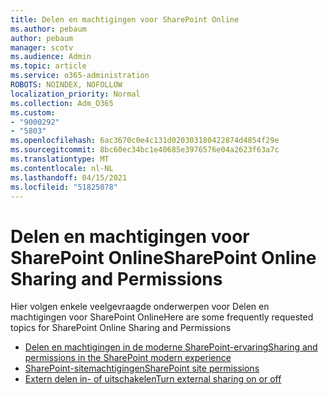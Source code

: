 ```yaml
---
title: Delen en machtigingen voor SharePoint Online
ms.author: pebaum
author: pebaum
manager: scotv
ms.audience: Admin
ms.topic: article
ms.service: o365-administration
ROBOTS: NOINDEX, NOFOLLOW
localization_priority: Normal
ms.collection: Adm_O365
ms.custom:
- "9000292"
- "5803"
ms.openlocfilehash: 6ac3670c0e4c131d020303180422874d4854f29e
ms.sourcegitcommit: 8bc60ec34bc1e40685e3976576e04a2623f63a7c
ms.translationtype: MT
ms.contentlocale: nl-NL
ms.lasthandoff: 04/15/2021
ms.locfileid: "51825078"
---
```

# <a name="sharepoint-online-sharing-and-permissions"></a><span data-ttu-id="9f344-102">Delen en machtigingen voor SharePoint Online</span><span class="sxs-lookup"><span data-stu-id="9f344-102">SharePoint Online Sharing and Permissions</span></span>

<span data-ttu-id="9f344-103">Hier volgen enkele veelgevraagde onderwerpen voor Delen en machtigingen voor SharePoint Online</span><span class="sxs-lookup"><span data-stu-id="9f344-103">Here are some frequently requested topics for SharePoint Online Sharing and Permissions</span></span>

- [<span data-ttu-id="9f344-104">Delen en machtigingen in de moderne SharePoint-ervaring</span><span class="sxs-lookup"><span data-stu-id="9f344-104">Sharing and permissions in the SharePoint modern experience</span></span>](https://docs.microsoft.com/sharepoint/modern-experience-sharing-permissions)
- [<span data-ttu-id="9f344-105">SharePoint-sitemachtigingen</span><span class="sxs-lookup"><span data-stu-id="9f344-105">SharePoint site permissions</span></span>](https://docs.microsoft.com/sharepoint/customize-sharepoint-site-permissions)
- [<span data-ttu-id="9f344-106">Extern delen in- of uitschakelen</span><span class="sxs-lookup"><span data-stu-id="9f344-106">Turn external sharing on or off</span></span>](https://docs.microsoft.com/sharepoint/turn-external-sharing-on-or-off)